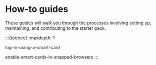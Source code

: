 # How-to guides

These guides will walk you through the processes involving setting up,
maintaining, and contributing to the starter pack.

:::{toctree}
:maxdepth: 1

log-in-using-a-smart-card

enable-smart-cards-in-snapped-browsers
:::
